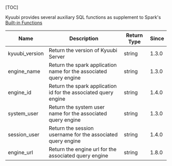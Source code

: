 [TOC]

Kyuubi provides several auxiliary SQL functions as supplement to Spark's [Built-in Functions](https://spark.apache.org/docs/latest/api/sql/index.html#built-in-functions)

|      Name      |                            Description                            | Return Type | Since |
|----------------|-------------------------------------------------------------------|-------------|-------|
| kyuubi_version | Return the version of Kyuubi Server                               | string      | 1.3.0 |
| engine_name    | Return the spark application name for the associated query engine | string      | 1.3.0 |
| engine_id      | Return the spark application id for the associated query engine   | string      | 1.4.0 |
| system_user    | Return the system user name for the associated query engine       | string      | 1.3.0 |
| session_user   | Return the session username for the associated query engine       | string      | 1.4.0 |
| engine_url     | Return the engine url for the associated query engine             | string      | 1.8.0 |

